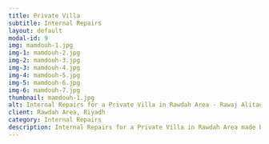 ```yaml
---
title: Private Villa
subtitle: Internal Repairs
layout: default
modal-id: 9
img: mamdouh-1.jpg
img-1: mamdouh-2.jpg
img-2: mamdouh-3.jpg
img-3: mamdouh-4.jpg
img-4: mamdouh-5.jpg
img-5: mamdouh-6.jpg
img-6: mamdouh-7.jpg
thumbnail: mamdouh-1.jpg
alt: Internal Repairs for a Private Villa in Rawdah Area - Rawaj Alitaqan Consturcion Company in KSA
client: Rawdah Area, Riyadh
category: Internal Repairs
description: Internal Repairs for a Private Villa in Rawdah Area made by our team.
---
```

